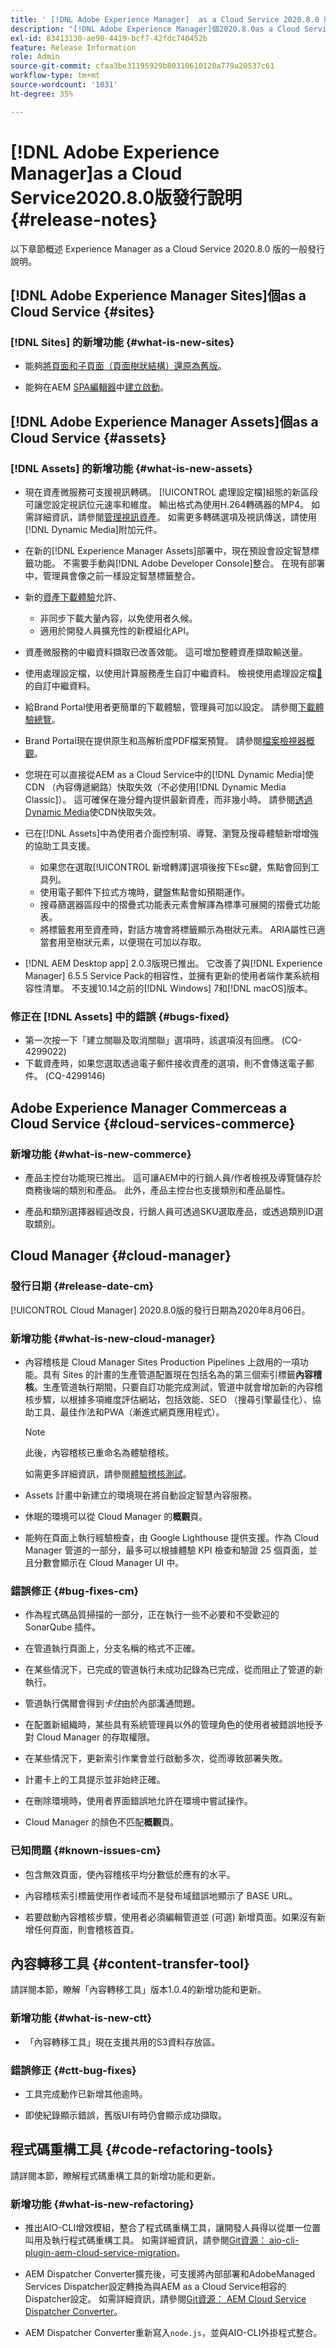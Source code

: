 ```yaml
---
title: ' [!DNL Adobe Experience Manager]  as a Cloud Service 2020.8.0 版發行說明。'
description: "[!DNL Adobe Experience Manager]個2020.8.0as a Cloud Service發行說明。"
exl-id: 83413130-ae90-4419-bcf7-42fdc740452b
feature: Release Information
role: Admin
source-git-commit: cfaa3be31195929b80310610120a779a20537c61
workflow-type: tm+mt
source-wordcount: '1031'
ht-degree: 35%

---
```


# [!DNL Adobe Experience Manager]as a Cloud Service2020.8.0版發行說明 {#release-notes}

以下章節概述 Experience Manager as a Cloud Service 2020.8.0 版的一般發行說明。


## [!DNL Adobe Experience Manager Sites]個as a Cloud Service {#sites}

### [!DNL Sites] 的新增功能 {#what-is-new-sites}

* 能夠[將頁面和子頁面（頁面樹狀結構）還原為舊版](/help/sites-cloud/authoring/sites-console/page-versions.md#reinstating-versions)。

* 能夠在AEM [SPA編輯器](/help/implementing/developing/hybrid/introduction.md)中[建立啟動](/help/sites-cloud/authoring/launches/overview.md)。


## [!DNL Adobe Experience Manager Assets]個as a Cloud Service {#assets}

### [!DNL Assets] 的新增功能 {#what-is-new-assets}

* 現在資產微服務可支援視訊轉碼。 [!UICONTROL 處理設定檔]組態的新區段可讓您設定視訊位元速率和維度。 輸出格式為使用H.264轉碼器的MP4。 如需詳細資訊，請參閱[管理視訊資產](/help/assets/manage-video-assets.md#transcode-video)。 如需更多轉碼選項及視訊傳送，請使用[!DNL Dynamic Media]附加元件。

* 在新的[!DNL Experience Manager Assets]部署中，現在預設會設定智慧標籤功能。 不需要手動與[!DNL Adobe Developer Console]整合。 在現有部署中，管理員會像之前一樣設定智慧標籤整合。

* 新的[資產下載體驗](/help/assets/download-assets-from-aem.md)允許、

   * 非同步下載大量內容，以免使用者久候。
   * 適用於開發人員擴充性的新模組化API。

* 資產微服務的中繼資料擷取已改善效能。 這可增加整體資產擷取輸送量。

* 使用處理設定檔，以使用計算服務產生自訂中繼資料。 檢視使用處理設定檔[&#128279;](/help/assets/manage-metadata.md#metadata-compute-service)的自訂中繼資料。

* 給Brand Portal使用者更簡單的下載體驗，管理員可加以設定。 請參閱[下載體驗總覽](https://experienceleague.adobe.com/docs/experience-manager-brand-portal/using/introduction/whats-new.html#download-configurations)。

* Brand Portal現在提供原生和高解析度PDF檔案預覽。 請參閱[檔案檢視器概觀](https://experienceleague.adobe.com/docs/experience-manager-brand-portal/using/introduction/whats-new.html#doc-viewer)。

* 您現在可以直接從AEM as a Cloud Service中的[!DNL Dynamic Media]使CDN （內容傳遞網路）快取失效（不必使用[!DNL Dynamic Media Classic]）。 這可確保在幾分鐘內提供最新資產，而非幾小時。 請參閱[透過Dynamic Media](/help/assets/dynamic-media/invalidate-cdn-cache-dynamic-media.md)使CDN快取失效。

* 已在[!DNL Assets]中為使用者介面控制項、導覽、瀏覽及搜尋體驗新增增強的協助工具支援。

   * 如果您在選取[!UICONTROL 新增轉譯]選項後按下Esc鍵，焦點會回到工具列。<!-- via CQ-4293594-->
   * 使用電子郵件下拉式方塊時，鍵盤焦點會如預期運作。<!-- via CQ-4286215 -->
   * 搜尋篩選器區段中的摺疊式功能表元素會解譯為標準可展開的摺疊式功能表。<!-- via CQ-4273103 -->
   * 將標籤套用至資產時，對話方塊會將標籤顯示為樹狀元素。 ARIA屬性已適當套用至樹狀元素，以便現在可加以存取。<!-- via CQ-4272964 -->

* [!DNL AEM Desktop app] 2.0.3版現已推出。 它改善了與[!DNL Experience Manager] 6.5.5 Service Pack的相容性，並擁有更新的使用者端作業系統相容性清單。 不支援10.14之前的[!DNL Windows] 7和[!DNL macOS]版本。

### 修正在 [!DNL Assets] 中的錯誤 {#bugs-fixed}

* 第一次按一下「建立關聯及取消關聯」選項時，該選項沒有回應。 (CQ-4299022)
* 下載資產時，如果您選取透過電子郵件接收資產的選項，則不會傳送電子郵件。 (CQ-4299146)

## Adobe Experience Manager Commerceas a Cloud Service {#cloud-services-commerce}

### 新增功能 {#what-is-new-commerce}

* 產品主控台功能現已推出。 這可讓AEM中的行銷人員/作者檢視及導覽儲存於商務後端的類別和產品。 此外，產品主控台也支援類別和產品屬性。

* 產品和類別選擇器經過改良，行銷人員可透過SKU選取產品，或透過類別ID選取類別。

## Cloud Manager {#cloud-manager}

### 發行日期 {#release-date-cm}

[!UICONTROL Cloud Manager] 2020.8.0版的發行日期為2020年8月06日。

### 新增功能 {#what-is-new-cloud-manager}

* 內容稽核是 Cloud Manager Sites Production Pipelines 上啟用的一項功能。具有 Sites 的計畫的生產管道配置現在包括名為的第三個索引標籤&#x200B;**內容稽核**。生產管道執行期間，只要自訂功能完成測試，管道中就會增加新的內容稽核步驟，以根據多項維度評估網站，包括效能、SEO （搜尋引擎最佳化）、協助工具、最佳作法和PWA（漸進式網頁應用程式）。


  >[!NOTE]
  >此後，內容稽核已重命名為體驗稽核。

  如需更多詳細資訊，請參閱[體驗稽核測試](/help/implementing/cloud-manager/experience-audit-dashboard.md)。

* Assets 計畫中新建立的環境現在將自動設定智慧內容服務。

* 休眠的環境可以從 Cloud Manager 的&#x200B;**概觀**&#x200B;頁。

* 能夠在頁面上執行經驗檢查，由 Google Lighthouse 提供支援。作為 Cloud Manager 管道的一部分，最多可以根據體驗 KPI 檢查和驗證 25 個頁面，並且分數會顯示在 Cloud Manager UI 中。

### 錯誤修正 {#bug-fixes-cm}

* 作為程式碼品質掃描的一部分，正在執行一些不必要和不受歡迎的 SonarQube 插件。

* 在管道執行頁面上，分支名稱的格式不正確。

* 在某些情況下，已完成的管道執行未成功記錄為已完成，從而阻止了管道的新執行。

* 管道執行偶爾會得到&#x200B;*卡住*&#x200B;由於內部溝通問題。

* 在配置新組織時，某些具有系統管理員以外的管理角色的使用者被錯誤地授予對 Cloud Manager 的存取權限。

* 在某些情況下，更新索引作業會並行啟動多次，從而導致部署失敗。

* 計畫卡上的工具提示並非始終正確。

* 在刪除環境時，使用者界面錯誤地允許在環境中嘗試操作。

* Cloud Manager 的顏色不匹配&#x200B;**概觀**&#x200B;頁。

### 已知問題 {#known-issues-cm}

* 包含無效頁面，使內容稽核平均分數低於應有的水平。

* 內容稽核索引標籤使用作者域而不是發布域錯誤地顯示了 BASE URL。

* 若要啟動內容稽核步驟，使用者必須編輯管道並 (可選) 新增頁面。如果沒有新增任何頁面，則會稽核首頁。

## 內容轉移工具 {#content-transfer-tool}

請詳閱本節，瞭解「內容轉移工具」版本1.0.4的新增功能和更新。

### 新增功能 {#what-is-new-ctt}

* 「內容轉移工具」現在支援共用的S3資料存放區。

### 錯誤修正 {#ctt-bug-fixes}

* 工具完成動作已新增其他逾時。

* 即使紀錄顯示錯誤，舊版UI有時仍會顯示成功擷取。

## 程式碼重構工具 {#code-refactoring-tools}

請詳閱本節，瞭解程式碼重構工具的新增功能和更新。

### 新增功能 {#what-is-new-refactoring}

* 推出AIO-CLI增效模組，整合了程式碼重構工具，讓開發人員得以從單一位置叫用及執行程式碼重構工具。 如需詳細資訊，請參閱[Git資源： aio-cli-plugin-aem-cloud-service-migration](https://github.com/adobe/aio-cli-plugin-aem-cloud-service-migration)。

* AEM Dispatcher Converter擴充後，可支援將內部部署和AdobeManaged Services Dispatcher設定轉換為與AEM as a Cloud Service相容的Dispatcher設定。 如需詳細資訊，請參閱[Git資源： AEM Cloud Service Dispatcher Converter](https://github.com/adobe/aem-cloud-service-source-migration/tree/master/packages/dispatcher-converter)。

* AEM Dispatcher Converter重新寫入` node.js `，並與AIO-CLI外掛程式整合。
